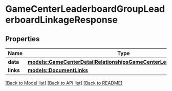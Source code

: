 # GameCenterLeaderboardGroupLeaderboardLinkageResponse

## Properties

Name | Type | Description | Notes
------------ | ------------- | ------------- | -------------
**data** | [**models::GameCenterDetailRelationshipsGameCenterLeaderboardsDataInner**](GameCenterDetail_relationships_gameCenterLeaderboards_data_inner.md) |  | 
**links** | [**models::DocumentLinks**](DocumentLinks.md) |  | 

[[Back to Model list]](../README.md#documentation-for-models) [[Back to API list]](../README.md#documentation-for-api-endpoints) [[Back to README]](../README.md)


